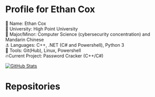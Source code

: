 # Profile for Ethan Cox
👋 Name: Ethan Cox <br />
🏫 University: High Point University <br />
📜 Major/Minor: Computer Science (cybersecurity concentration) and Mandarin Chinese <br />
⚓ Languages: C++, .NET (C# and Powershell), Python 3 <br />
🧰 Tools: Git(Hub), Linux, Powershell <br />
🔥Current Project: Password Cracker (C++/C#) <br />

[![GitHub Stats](https://github-readme-stats.vercel.app/api?username=EthanC2&count_private=true&show_icons=true&theme=radical&hide_rank=false)](https://github.com/anuraghazra/github-readme-stats) <br />

<!-- 
| GitHub Stats | Top Languages |
| ------------ | ------------- | 
| [![GitHub Stats](https://github-readme-stats.vercel.app/api?username=EthanC2&count_private=true&show_icons=true&theme=radical&hide_rank=false)](https://github.com/anuraghazra/github-readme-stats) | [![Top Langs](https://github-readme-stats.vercel.app/api/top-langs/?username=EthanC2)](https://github.com/anuraghazra/github-readme-stats) |

[![Top Langs](https://github-readme-stats.vercel.app/api/top-langs/?username=EthanC2)](https://github.com/anuraghazra/github-readme-stats)

# Project Details and Contact
All my projects are made available to the public through the MIT License. 
If you have any questions about my projects, please contact me at ecox\[at\]highpoint\[dot\]edu

You can find my LinkedIn [here](https://www.linkedin.com/in/ethan-cox-3b78511b6/). <br />
-->

# Repositories
